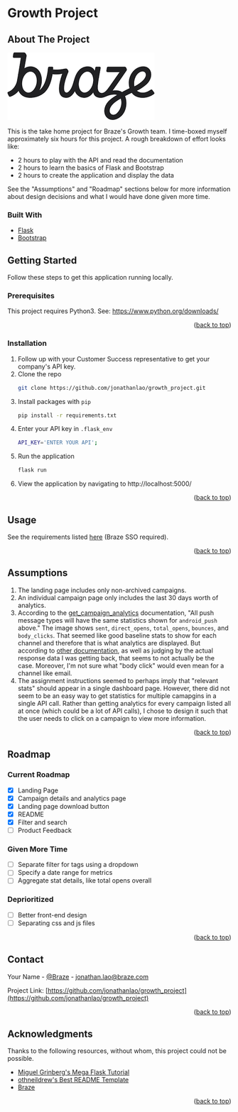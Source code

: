 # Growth Project

## About The Project

[![Braze Logo][braze-logo]](https://braze.com)

This is the take home project for Braze's Growth team. I time-boxed myself approximately six hours for this project. A rough breakdown of effort looks like:

- 2 hours to play with the API and read the documentation
- 2 hours to learn the basics of Flask and Bootstrap
- 2 hours to create the application and display the data

See the "Assumptions" and "Roadmap" sections below for more information about design decisions and what I would have done given more time.

### Built With

* [Flask](https://flask.palletsprojects.com/en/2.0.x/)
* [Bootstrap](https://getbootstrap.com/)

## Getting Started

Follow these steps to get this application running locally.

### Prerequisites

This project requires Python3. See: https://www.python.org/downloads/

<p align="right">(<a href="#top">back to top</a>)</p>

### Installation

1. Follow up with your Customer Success representative to get your company's API key.
2. Clone the repo
   ```sh
   git clone https://github.com/jonathanlao/growth_project.git
   ```
3. Install packages with `pip`
   ```sh
   pip install -r requirements.txt
   ```
4. Enter your API key in `.flask_env`
   ```sh
   API_KEY='ENTER YOUR API';
   ```
5. Run the application
   ```sh
   flask run
   ```
6. View the application by navigating to http://localhost:5000/

<p align="right">(<a href="#top">back to top</a>)</p>

## Usage

See the requirements listed [here](https://confluence.braze.com/pages/viewpage.action?spaceKey=GROW&title=Interview+Loop+for+Growth+Engineer) (Braze SSO required).

<p align="right">(<a href="#top">back to top</a>)</p>


## Assumptions

1. The landing page includes only non-archived campaigns. 
2. An individual campaign page only includes the last 30 days worth of analytics.
3. According to the [get_campaign_analytics](https://www.braze.com/docs/api/endpoints/export/campaigns/get_campaign_analytics/) documentation, 
"All push message types will have the same statistics shown for `android_push` above." The image shows `sent`, `direct_opens`, `total_opens`, `bounces`, and `body_clicks`.
That seemed like good baseline stats to show for each channel and therefore that is what analytics are displayed. But according to [other documentation](https://www.braze.com/docs/user_guide/data_and_analytics/report_metrics/),
as well as judging by the actual response data I was getting back, that seems to not actually be the case. Moreover, I'm not sure what "body click" would even mean for a channel like email.
4. The assignment instructions seemed to perhaps imply that "relevant stats" should appear in a single dashboard page. However, there did not seem to be an easy way to get statistics for multiple camapgins in a single API call.
Rather than getting analytics for every campaign listed all at once (which could be a lot of API calls), I chose to design it such that the user needs to click on a campaign to view more information.

<p align="right">(<a href="#top">back to top</a>)</p>


<!-- ROADMAP -->
## Roadmap

### Current Roadmap

- [x] Landing Page
- [x] Campaign details and analytics page
- [x] Landing page download button
- [x] README
- [x] Filter and search
- [ ] Product Feedback

### Given More Time
- [ ] Separate filter for tags using a dropdown
- [ ] Specify a date range for metrics
- [ ] Aggregate stat details, like total opens overall

### Deprioritized

- [ ] Better front-end design
- [ ] Separating css and js files

<p align="right">(<a href="#top">back to top</a>)</p>


<!-- CONTACT -->
## Contact

Your Name - [@Braze](https://twitter.com/Braze) - jonathan.lao@braze.com

Project Link: [https://github.com/jonathanlao/growth_project](https://github.com/jonathanlao/growth_project)

<p align="right">(<a href="#top">back to top</a>)</p>



<!-- ACKNOWLEDGMENTS -->
## Acknowledgments

Thanks to the following resources, without whom, this project could not be possible.

* [Miguel Grinberg's Mega Flask Tutorial](https://blog.miguelgrinberg.com/post/the-flask-mega-tutorial-part-i-hello-world)
* [othneildrew's Best README Template](https://github.com/othneildrew/Best-README-Template)
* [Braze](https://www.braze.com)

<p align="right">(<a href="#top">back to top</a>)</p>

[braze-logo]: braze.png
